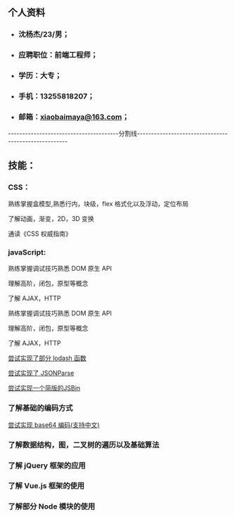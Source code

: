 ## 个人资料

* ### 沈杨杰/23/男；

* ### 应聘职位：前端工程师；

* ### 学历：大专；

* ### 手机：13255818207；

* ### 邮箱：xiaobaimaya@163.com；



---------------------------------------分割线-----------------------------------------------------

## 技能：

### CSS：

熟练掌握盒模型,熟悉行内，块级，flex 格式化以及浮动，定位布局

了解动画，渐变，2D，3D 变换

通读《CSS 权威指南》
   
### javaScript:
    
熟练掌握调试技巧熟悉 DOM 原生 API

理解高阶，闭包，原型等概念

了解 AJAX，HTTP
  
熟练掌握调试技巧熟悉 DOM 原生 API

理解高阶，闭包，原型等概念

了解 AJAX，HTTP
    
[尝试实现了部分 lodash 函数](http://shenxiaobai.coding.me/shenxiaobai/lodash.js)

[尝试实现了 JSONParse](http://shenxiaobai.coding.me/shenxiaobai/JsonParse.js)

[尝试实现一个简版的JSBin](http://shenxiaobai.coding.me/shenxiaobai/JSBin/JSBin.html)

### 了解基础的编码方式

[尝试实现 base64 编码(支持中文)](http://shenxiaobai.coding.me/shenxiaobai/base64.js)

### 了解数据结构，图，二叉树的遍历以及基础算法

### 了解 jQuery 框架的应用

### 了解 Vue.js 框架的使用

### 了解部分 Node 模块的使用
